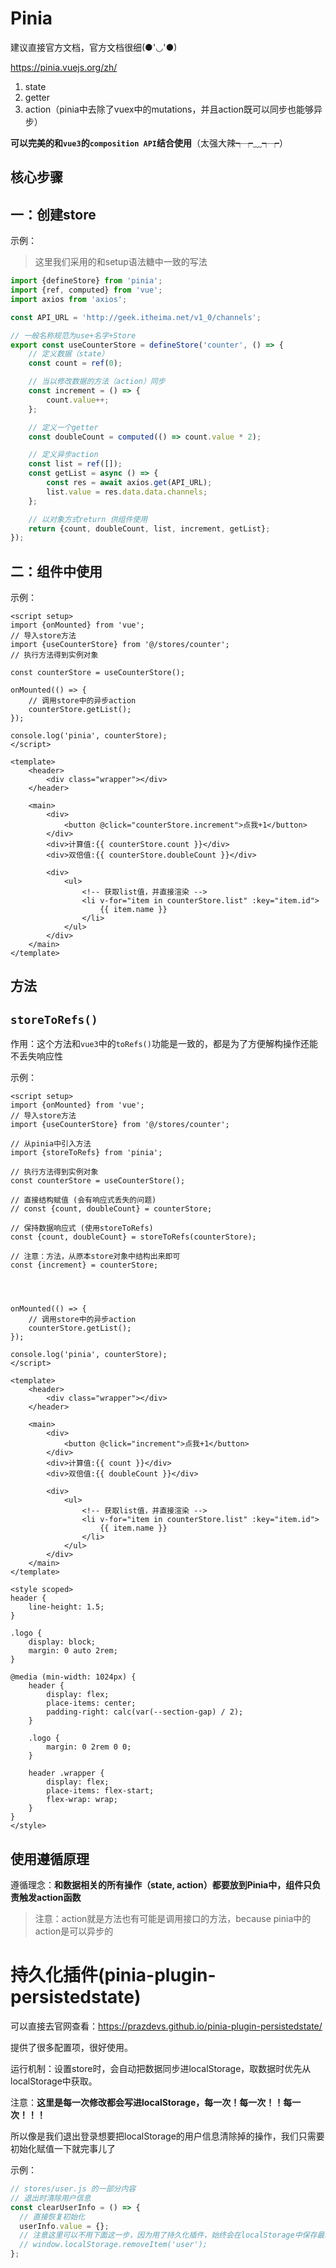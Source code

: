 # Pinia

建议直接官方文档，官方文档很细(●'◡'●)

https://pinia.vuejs.org/zh/



1. state
2. getter
3. action（pinia中去除了vuex中的mutations，并且action既可以同步也能够异步）



**可以完美的和`vue3`的`composition API`结合使用**（太强大辣┭┮﹏┭┮）





## 核心步骤



## 一：创建store

示例：

>这里我们采用的和setup语法糖中一致的写法

```js
import {defineStore} from 'pinia';
import {ref, computed} from 'vue';
import axios from 'axios';

const API_URL = 'http://geek.itheima.net/v1_0/channels';

// 一般名称规范为use+名字+Store
export const useCounterStore = defineStore('counter', () => {
	// 定义数据（state）
	const count = ref(0);

	// 当以修改数据的方法（action）同步
	const increment = () => {
		count.value++;
	};

	// 定义一个getter
	const doubleCount = computed(() => count.value * 2);

	// 定义异步action
	const list = ref([]);
	const getList = async () => {
		const res = await axios.get(API_URL);
		list.value = res.data.data.channels;
	};

	// 以对象方式return 供组件使用
	return {count, doubleCount, list, increment, getList};
});

```





## 二：组件中使用



示例：

```vue
<script setup>
import {onMounted} from 'vue';
// 导入store方法
import {useCounterStore} from '@/stores/counter';
// 执行方法得到实例对象

const counterStore = useCounterStore();

onMounted(() => {
	// 调用store中的异步action
	counterStore.getList();
});

console.log('pinia', counterStore);
</script>

<template>
	<header>
		<div class="wrapper"></div>
	</header>

	<main>
		<div>
			<button @click="counterStore.increment">点我+1</button>
		</div>
		<div>计算值:{{ counterStore.count }}</div>
		<div>双倍值:{{ counterStore.doubleCount }}</div>

		<div>
			<ul>
				<!-- 获取list值，并直接渲染 -->
				<li v-for="item in counterStore.list" :key="item.id">
					{{ item.name }}
				</li>
			</ul>
		</div>
	</main>
</template>
```



## 方法

## `storeToRefs()`

作用：这个方法和`vue3`中的`toRefs()`功能是一致的，都是为了方便解构操作还能不丢失响应性



示例：

```vue
<script setup>
import {onMounted} from 'vue';
// 导入store方法
import {useCounterStore} from '@/stores/counter';

// 从pinia中引入方法
import {storeToRefs} from 'pinia';
  
// 执行方法得到实例对象
const counterStore = useCounterStore();

// 直接结构赋值 (会有响应式丢失的问题)
// const {count, doubleCount} = counterStore;

// 保持数据响应式 (使用storeToRefs)
const {count, doubleCount} = storeToRefs(counterStore);

// 注意：方法，从原本store对象中结构出来即可
const {increment} = counterStore;

  
  
  
onMounted(() => {
	// 调用store中的异步action
	counterStore.getList();
});

console.log('pinia', counterStore);
</script>

<template>
	<header>
		<div class="wrapper"></div>
	</header>

	<main>
		<div>
			<button @click="increment">点我+1</button>
		</div>
		<div>计算值:{{ count }}</div>
		<div>双倍值:{{ doubleCount }}</div>

		<div>
			<ul>
				<!-- 获取list值，并直接渲染 -->
				<li v-for="item in counterStore.list" :key="item.id">
					{{ item.name }}
				</li>
			</ul>
		</div>
	</main>
</template>

<style scoped>
header {
	line-height: 1.5;
}

.logo {
	display: block;
	margin: 0 auto 2rem;
}

@media (min-width: 1024px) {
	header {
		display: flex;
		place-items: center;
		padding-right: calc(var(--section-gap) / 2);
	}

	.logo {
		margin: 0 2rem 0 0;
	}

	header .wrapper {
		display: flex;
		place-items: flex-start;
		flex-wrap: wrap;
	}
}
</style>

```







## 使用遵循原理

遵循理念：**和数据相关的所有操作（state, action）都要放到Pinia中，组件只负责触发action函数**



>注意：action就是方法也有可能是调用接口的方法，because pinia中的action是可以异步的





# 持久化插件(pinia-plugin-persistedstate)

可以直接去官网查看：https://prazdevs.github.io/pinia-plugin-persistedstate/

提供了很多配置项，很好使用。



运行机制：设置store时，会自动把数据同步进localStorage，取数据时优先从localStorage中获取。

注意：**这里是每一次修改都会写进localStorage，每一次！每一次！！每一次！！！**

所以像是我们退出登录想要把localStorage的用户信息清除掉的操作，我们只需要初始化赋值一下就完事儿了

示例：

```js
// stores/user.js 的一部分内容
// 退出时清除用户信息
const clearUserInfo = () => {
  // 直接恢复初始化
  userInfo.value = {};
  // 注意这里可以不用下面这一步，因为用了持久化插件，始终会在localStorage中保存最新赋值，所以直接初始化一下就没了
  // window.localStorage.removeItem('user');
};
```

